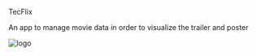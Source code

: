 TecFlix

An app to manage movie data in order to visualize the trailer and poster 


![logo](https://user-images.githubusercontent.com/18080793/65811376-bb84a880-e174-11e9-9e78-43aa8df49cea.gif)
